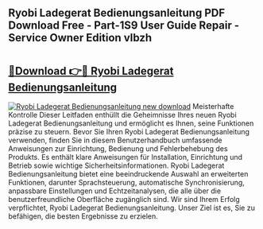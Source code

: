 ## Ryobi Ladegerat Bedienungsanleitung PDF Download Free - Part-1S9 User Guide Repair - Service Owner Edition vIbzh

# <h2><a href="http://df19gj.blite.top/?on=Ryobi+Ladegerat+Bedienungsanleitung">🔗Download 👉🔴 Ryobi Ladegerat Bedienungsanleitung</a></h2>

[![Ryobi Ladegerat Bedienungsanleitung new download](https://i.imgur.com/lujVjoI.png)](http://df19gj.blite.top/?on=Ryobi+Ladegerat+Bedienungsanleitung)
Meisterhafte Kontrolle Dieser Leitfaden enthüllt die Geheimnisse Ihres neuen Ryobi Ladegerat Bedienungsanleitung und ermöglicht es Ihnen, seine Funktionen präzise zu steuern. Bevor Sie Ihren Ryobi Ladegerat Bedienungsanleitung verwenden, finden Sie in diesem Benutzerhandbuch umfassende Anweisungen zur Einrichtung, Bedienung und Fehlerbehebung des Produkts. Es enthält klare Anweisungen für Installation, Einrichtung und Betrieb sowie wichtige Sicherheitsinformationen. Ryobi Ladegerat Bedienungsanleitung bietet eine beeindruckende Auswahl an erweiterten Funktionen, darunter Sprachsteuerung, automatische Synchronisierung, anpassbare Einstellungen und Echtzeitanalysen, die alle über die benutzerfreundliche Oberfläche zugänglich sind. Wir sind Ihrem Erfolg verpflichtet, Ryobi Ladegerat Bedienungsanleitung. Unser Ziel ist es, Sie zu befähigen, die besten Ergebnisse zu erzielen.
